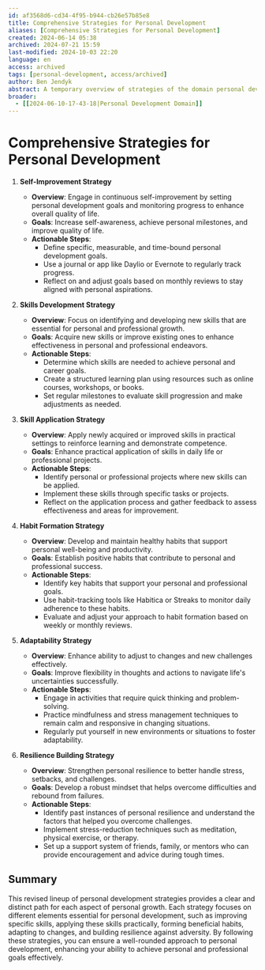 ```yaml
---
id: af3568d6-cd34-4f95-b944-cb26e57b85e8
title: Comprehensive Strategies for Personal Development
aliases: [Comprehensive Strategies for Personal Development]
created: 2024-06-14 05:38
archived: 2024-07-21 15:59
last-modified: 2024-10-03 22:20
language: en
access: archived
tags: [personal-development, access/archived]
author: Ben Jendyk
abstract: A temporary overview of strategies of the domain personal development. Not updated nor formatted.
broader:
  - [[2024-06-10-17-43-18|Personal Development Domain]]
---
```


# Comprehensive Strategies for Personal Development

1. **Self-Improvement Strategy**
	- **Overview**: Engage in continuous self-improvement by setting personal development goals and monitoring progress to enhance overall quality of life.
	- **Goals**: Increase self-awareness, achieve personal milestones, and improve quality of life.
	- **Actionable Steps**:
	  - Define specific, measurable, and time-bound personal development goals.
	  - Use a journal or app like Daylio or Evernote to regularly track progress.
	  - Reflect on and adjust goals based on monthly reviews to stay aligned with personal aspirations.

2. **Skills Development Strategy**
	- **Overview**: Focus on identifying and developing new skills that are essential for personal and professional growth.
	- **Goals**: Acquire new skills or improve existing ones to enhance effectiveness in personal and professional endeavors.
	- **Actionable Steps**:
	  - Determine which skills are needed to achieve personal and career goals.
	  - Create a structured learning plan using resources such as online courses, workshops, or books.
	  - Set regular milestones to evaluate skill progression and make adjustments as needed.

3. **Skill Application Strategy**
	- **Overview**: Apply newly acquired or improved skills in practical settings to reinforce learning and demonstrate competence.
	- **Goals**: Enhance practical application of skills in daily life or professional projects.
	- **Actionable Steps**:
	  - Identify personal or professional projects where new skills can be applied.
	  - Implement these skills through specific tasks or projects.
	  - Reflect on the application process and gather feedback to assess effectiveness and areas for improvement.

4. **Habit Formation Strategy**
	- **Overview**: Develop and maintain healthy habits that support personal well-being and productivity.
	- **Goals**: Establish positive habits that contribute to personal and professional success.
	- **Actionable Steps**:
	  - Identify key habits that support your personal and professional goals.
	  - Use habit-tracking tools like Habitica or Streaks to monitor daily adherence to these habits.
	  - Evaluate and adjust your approach to habit formation based on weekly or monthly reviews.

5. **Adaptability Strategy**
	- **Overview**: Enhance ability to adjust to changes and new challenges effectively.
	- **Goals**: Improve flexibility in thoughts and actions to navigate life's uncertainties successfully.
	- **Actionable Steps**:
	  - Engage in activities that require quick thinking and problem-solving.
	  - Practice mindfulness and stress management techniques to remain calm and responsive in changing situations.
	  - Regularly put yourself in new environments or situations to foster adaptability.

6. **Resilience Building Strategy**
	- **Overview**: Strengthen personal resilience to better handle stress, setbacks, and challenges.
	- **Goals**: Develop a robust mindset that helps overcome difficulties and rebound from failures.
	- **Actionable Steps**:
	  - Identify past instances of personal resilience and understand the factors that helped you overcome challenges.
	  - Implement stress-reduction techniques such as meditation, physical exercise, or therapy.
	  - Set up a support system of friends, family, or mentors who can provide encouragement and advice during tough times.

## Summary

This revised lineup of personal development strategies provides a clear and distinct path for each aspect of personal growth. Each strategy focuses on different elements essential for personal development, such as improving specific skills, applying these skills practically, forming beneficial habits, adapting to changes, and building resilience against adversity. By following these strategies, you can ensure a well-rounded approach to personal development, enhancing your ability to achieve personal and professional goals effectively.
